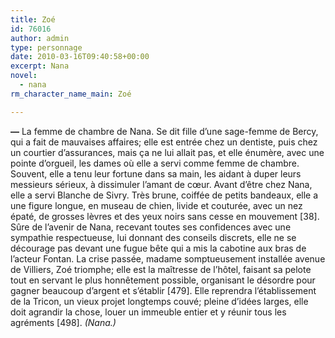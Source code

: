```yaml
---
title: Zoé
id: 76016
author: admin
type: personnage
date: 2010-03-16T09:40:58+00:00
excerpt: Nana
novel:
  - nana
rm_character_name_main: Zoé

---
```

**—** La femme de chambre de Nana. Se dit fille d&rsquo;une sage-femme de Bercy, qui a fait de mauvaises affaires; elle est entrée chez un dentiste, puis chez un courtier d&rsquo;assurances, mais ça ne lui allait pas, et elle énumère, avec une pointe d&rsquo;orgueil, les dames où elle a servi comme femme de chambre. Souvent, elle a tenu leur fortune dans sa main, les aidant à duper leurs messieurs sérieux, à dissimuler l&rsquo;amant de cœur. Avant d&rsquo;être chez Nana, elle a servi Blanche de Sivry. Très brune, coiffée de petits bandeaux, elle a une figure longue, en museau de chien, livide et couturée, avec un nez épaté, de grosses lèvres et des yeux noirs sans cesse en mouvement [38]. Sûre de l&rsquo;avenir de Nana, recevant toutes ses confidences avec une sympathie respectueuse, lui donnant des conseils discrets, elle ne se décourage pas devant une fugue bête qui a mis la cabotine aux bras de l&rsquo;acteur Fontan. La crise passée, madame somptueusement installée avenue de Villiers, Zoé triomphe; elle est la maîtresse de l&rsquo;hôtel, faisant sa pelote tout en servant le plus honnêtement possible, organisant le désordre pour gagner beaucoup d&rsquo;argent et s&rsquo;établir [479]. Elle reprendra l&rsquo;établissement de la Tricon, un vieux projet longtemps couvé; pleine d&rsquo;idées larges, elle doit agrandir la chose, louer un immeuble entier et y réunir tous les agréments [498]. _(Nana.)_
